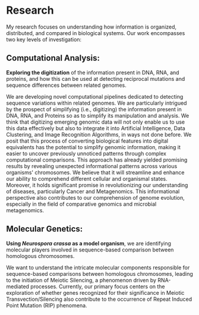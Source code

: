 # **Research**

My research focuses on understanding how information is organized,
distributed, and compared in biological systems. Our work encompasses
two key levels of investigation:

## **Computational Analysis:**

**Exploring the digitization** of the information present in DNA, RNA,
and proteins, and how this can be used at detecting reciprocal
mutations and sequence differences between related genomes.

We are developing novel computational pipelines dedicated to detecting
sequence variations within related genomes. We are particularly
intrigued by the prospect of simplifying (i.e., digitizing) the
information present in DNA, RNA, and Proteins so as to simplify its
manipulation and analysis. We think that digitizing emerging genomic
data will not only enable us to use this data effectively but also to
integrate it into Artificial Intelligence, Data Clustering, and Image
Recognition Algorithms, in ways not done before. We posit that this
process of converting biological features into digital equivalents has
the potential to simplify genomic information, making it easier to
uncover previously unnoticed patterns through complex computational
comparisons. This approach has already yielded promising results by
revealing unexpected informational patterns across various organisms'
chromosomes. We believe that it will streamline and enhance our
ability to comprehend different cellular and organismal
states. Moreover, it holds significant promise in revolutionizing our
understanding of diseases, particularly Cancer and Metagenomics. This
informational perspective also contributes to our comprehension of
genome evolution, especially in the field of comparative genomics and
microbial metagenomics.

## **Molecular Genetics:**

**Using ***Neurospora crassa*** as a model organism**, we are
identifying molecular players involved in sequence-based comparison
between homologous chromosomes.

We want to understand the intricate molecular components responsible
for sequence-based comparisons between homologous chromosomes, leading
to the initiation of Meiotic Silencing, a phenomenon driven by
RNA-mediated processes. Currently, our primary focus centers on the
exploration of whether genes recognized for their significance in
Meiotic Transvection/Silencing also contribute to the occurrence of
Repeat Induced Point Mutation (RIP) phenomena.

